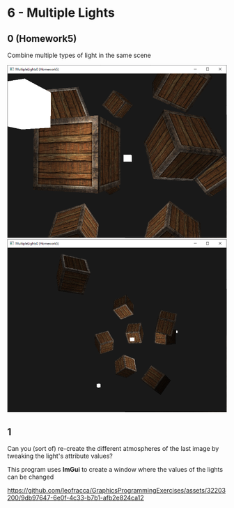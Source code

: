# 6 - Multiple Lights

## 0 (Homework5)

Combine multiple types of light in the same scene

<img src="../../images/MultipleLights0.PNG" alt="textures4" style="zoom:70%;" /><img src="../../images/MultipleLights0-1.PNG" alt="textures4" style="zoom:70%;" />

## 1
Can you (sort of) re-create the different atmospheres of the last image by tweaking the light's attribute values?

This program uses **ImGui** to create a window where the values of the lights can be changed





https://github.com/leofracca/GraphicsProgrammingExercises/assets/32203200/9db97647-6e0f-4c33-b7b1-afb2e824ca12

